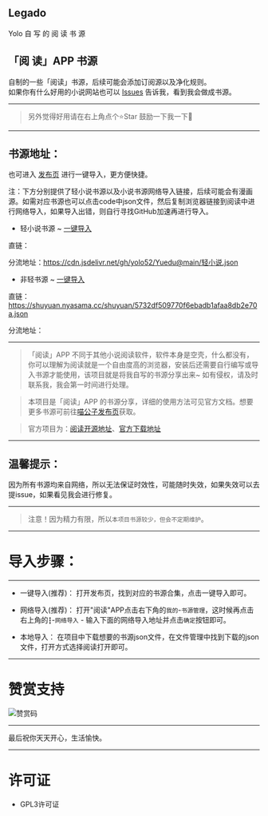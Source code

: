 ##  Legado
Yolo  自 写 的 阅 读 书 源

## 「阅 读」APP 书源
自制的一些「阅读」书源，后续可能会添加订阅源以及净化规则。  
如果你有什么好用的小说网站也可以 [Issues](https://github.com/yolo52/Yuedu/issues/new) 告诉我，看到我会做成书源。

****

> 另外觉得好用请在右上角点个⭐Star 鼓励一下我一下🥰

****

## 书源地址： 
也可进入 [发布页](https://yolo52.github.io/Yuedu/)  进行一键导入，更方便快捷。

注：下方分别提供了轻小说书源以及小说书源网络导入链接，后续可能会有漫画源。如需对应书源也可以点击code中json文件，然后复制浏览器链接到阅读中进行网络导入，如果导入出错，则自行寻找GitHub加速再进行导入。

- 轻小说书源 ~ [一键导入](legado://import/bookSource?src=https://cdn.jsdelivr.net/gh/yolo52/Yuedu@main/轻小说.json)

直链：

分流地址：https://cdn.jsdelivr.net/gh/yolo52/Yuedu@main/轻小说.json

- 非轻书源 ~ [一键导入](legado://import/bookSource?src=https://cdn.jsdelivr.net/gh/yolo52/Yuedu@main/shuyuan.json)

直链：https://shuyuan.nyasama.cc/shuyuan/5732df509770f6ebadb1afaa8db2e70a.json

分流地址：

****

>「阅读」APP 不同于其他小说阅读软件，软件本身是空壳，什么都没有，你可以理解为阅读就是一个自由度高的浏览器，安装后还需要自行编写或导入书源才能使用，该项目就是将我自写的书源分享出来~  如有侵权，请及时联系我，我会第一时间进行处理。

> 本项目是「阅读」APP 的书源分享，详细的使用方法可见官方文档。想要更多书源可前往[喵公子发布页](http://yuedu.miaogongzi.net/gx.html)获取。

> 官方项目为：[阅读开源地址](https://github.com/gedoor/legado)、[官方下载地址](https://github.com/gedoor/legado/releases)

****

## 温馨提示：

因为所有书源均来自网络，所以无法保证时效性，可能随时失效，如果失效可以去提issue，如果看见我会进行修复。

****

> 注意！因为精力有限，所以`本项目书源较少，但会不定期维护`。

****

# 导入步骤：

****

- 一键导入(推荐)：
打开发布页，找到对应的书源合集，点击一键导入即可。

- 网络导入(推荐)：
打开"阅读"APP点击右下角的`我的`-`书源管理`，这时候再点击右上角的`┇`-`网络导入` - 输入下面的网络导入地址并点击`确定`按钮即可。

- 本地导入：
在项目中下载想要的书源json文件，在文件管理中找到下载的json文件，打开方式选择阅读打开即可。

****

# 赞赏支持

![赞赏码](https://github.com/user-attachments/assets/f79cdde9-32a9-4895-b7f7-1d63e285dfa5)


****

最后祝你天天开心，生活愉快。

****

# 许可证 
- GPL3许可证
